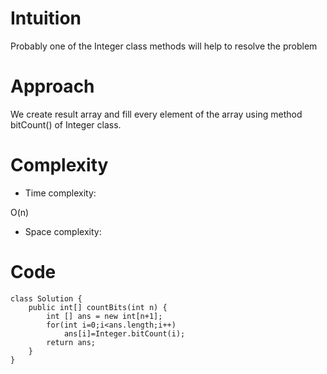 # Intuition
<!-- Describe your first thoughts on how to solve this problem. -->
Probably one of the Integer class methods will help to resolve the problem
# Approach
<!-- Describe your approach to solving the problem. -->
We create result array and fill every element of the array using method bitCount() of Integer class.
# Complexity
- Time complexity:
<!-- Add your time complexity here, e.g. $$O(n)$$ -->
O(n)
- Space complexity:
<!-- Add your space complexity here, e.g. $$O(n)$$ -->

# Code
```
class Solution {
    public int[] countBits(int n) {
        int [] ans = new int[n+1];
        for(int i=0;i<ans.length;i++)
            ans[i]=Integer.bitCount(i);
        return ans;
    }
}
```